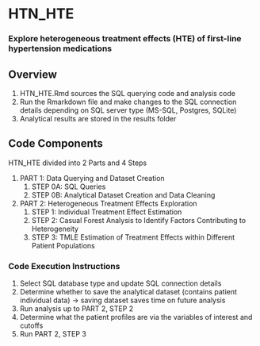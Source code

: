 # HTN_HTE
### Explore heterogeneous treatment effects (HTE) of first-line hypertension medications

## Overview
1. HTN_HTE.Rmd sources the SQL querying code and analysis code 
2. Run the Rmarkdown file and make changes to the SQL connection details depending on SQL server type (MS-SQL, Postgres, SQLite)
3. Analytical results are stored in the results folder

## Code Components
HTN_HTE divided into 2 Parts and 4 Steps
1. PART 1: Data Querying and Dataset Creation
	1. STEP 0A: SQL Queries
	2. STEP 0B: Analytical Dataset Creation and Data Cleaning
2. PART 2: Heterogeneous Treatment Effects Exploration 
	1. STEP 1: Individual Treatment Effect Estimation 
	2. STEP 2: Casual Forest Analysis to Identify Factors Contributing to Heterogeneity 
	3. STEP 3: TMLE Estimation of Treatment Effects within Different Patient Populations

### Code Execution Instructions
1. Select SQL database type and update SQL connection details
2. Determine whether to save the analytical dataset (contains patient individual data) -> saving dataset saves time on future analysis 
3. Run analysis up to PART 2, STEP 2 
4. Determine what the patient profiles are via the variables of interest and cutoffs 
5. Run PART 2, STEP 3


